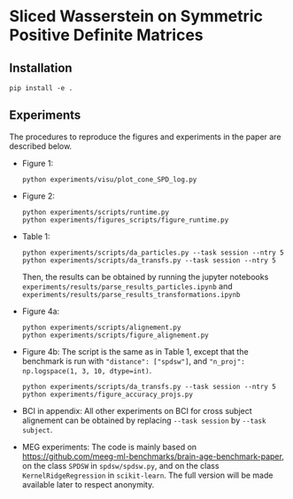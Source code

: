 # Sliced Wasserstein on Symmetric Positive Definite Matrices

## Installation

```
pip install -e .
```

## Experiments

The procedures to reproduce the figures and experiments in the paper are described below.

- Figure 1:
  ```
  python experiments/visu/plot_cone_SPD_log.py
  ```
- Figure 2:
  ```
  python experiments/scripts/runtime.py
  python experiments/figures_scripts/figure_runtime.py
  ```
- Table 1:
  ```
  python experiments/scripts/da_particles.py --task session --ntry 5
  python experiments/scripts/da_transfs.py --task session --ntry 5
  ```
  Then, the results can be obtained by running the jupyter notebooks `experiments/results/parse_results_particles.ipynb` and `experiments/results/parse_results_transformations.ipynb`
- Figure 4a:
  ```
  python experiments/scripts/alignement.py
  python experiments/scripts/figure_alignement.py
  ```
- Figure 4b:
  The script is the same as in Table 1, except that the benchmark is run with `"distance": ["spdsw"]`, and `"n_proj": np.logspace(1, 3, 10, dtype=int)`.

  ```
  python experiments/scripts/da_transfs.py --task session --ntry 5
  python experiments/figure_accuracy_projs.py
  ```

- BCI in appendix:
  All other experiments on BCI for cross subject alignement can be obtained by replacing `--task session` by `--task subject`.

- MEG experiments:
  The code is mainly based on https://github.com/meeg-ml-benchmarks/brain-age-benchmark-paper, on the class `SPDSW` in `spdsw/spdsw.py`, and on the class `KernelRidgeRegression` in `scikit-learn`. The full version will be made available later to respect anonymity.
